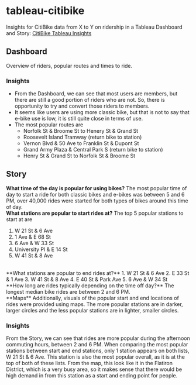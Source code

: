 # tableau-citibike
Insights for CitiBike data from X to Y on ridership in a Tableau Dashboard and Story: [CitiBike Tableau Insights]([https://public.tableau.com/views/CitiBikeWorkbook_17280053176540/Story1?:language=en-US&publish=yes&:sid=&:redirect=auth&:display_count=n&:origin=viz_share_link](https://public.tableau.com/views/CitiBikeWorkbook_17280053176540/Dashboard1?:language=en-US&publish=yes&:sid=&:redirect=auth&:display_count=n&:origin=viz_share_link))

## Dashboard
Overview of riders, popular routes and times to ride.

### Insights
- From the Dashboard, we can see that most users are members, but there are still a good portion of riders who are not. So, there is opportunity to try and convert those riders to members.
- It seems like users are using more classic bike, but that is not to say that e-bike use is low, it is still quite close in terms of use.
- The most popular routes are
  - Norfolk St & Broome St to Henery St & Grand St
  - Roosevelt Island Tramway (return bike to station)
  - Vernon Blvd & 50 Ave to Franklin St & Dupont St
  - Grand Army Plaza & Central Park S (return bike to station)
  - Henry St & Grand St to Norfolk St & Broome St

## Story
**What time of the day is popular for using bikes?**
The most popular time of day to start a ride for both classic bikes and e-bikes was between 5 and 6 PM, over 40,000 rides were started for both types of bikes around this time of day.
</br>
**What stations are popular to start rides at?**
The top 5 popular stations to start at are 
1. W 21 St & 6 Ave
2. 1 Ave & E 68 St
3. 6 Ave & W 33 St
4. University Pl & E 14 St
5. W 41 St & 8 Ave
</br>
**What stations are popular to end rides at?**
1. W 21 St & 6 Ave
2. E 33 St & 1 Ave
3. W 41 St & 8 Ave
4. E 40 St & Park Ave
5. 6 Ave & W 34 St
</br>
**How long are rides typically depending on the time off day?**
The longest median bike rides are between 2 and 6 PM.
</br>
**Maps**
Additionally, visuals of the popular start and end locations of rides were provided using maps. The more popular stations are in darker, larger circles and the less popular stations are in lighter, smaller circles.

### Insights
From the Story, we can see that rides are more popular during the afternoon commuting hours, between 2 and 6 PM. When comparing the most popular stations between start and end stations, only 1 station appears on both lists, W 21 St & 6 Ave. This station is also the most popular overall, as it is at the top of both of these lists. From the map, this look like it in the Flatiron District, which is a very busy area, so it makes sense that there would be high demand in from this station as a start and ending point for people.
